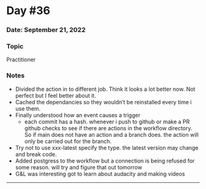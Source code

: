# Day #36

### Date: September 21, 2022

### Topic

Practitioner

### Notes

- Divided the action in to different job. Think it looks a lot better now. Not perfect but I feel better about it.
- Cached the dependancies so they wouldn’t be reinstalled every time i use them.
- Finally understood how an event causes a trigger
    - each commit has a hash. whenever i push to github or make a PR github checks to see if there are actions in the workflow directory. So if main does not have an action and a branch does. the action will only be carried out for the branch.
- Try not to use xxx-latest specify the type. the latest version may change and break code.
- Added postgress to the workflow but a connection is being refused for some reason. will try and figure that out tomorrow
- G&L was interesting got to learn about audacity and making videos

---